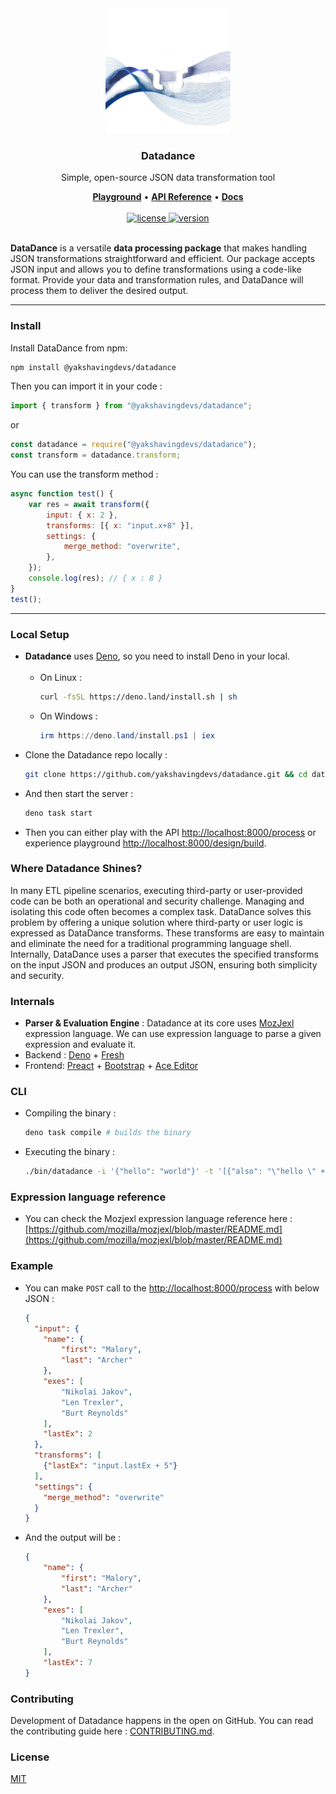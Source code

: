 <div align="center">
   
  <a href="https://datadance.app">
  <img src="server/static/logo.png" alt="Datadance Logo" height="200" />
  </a>

  <h3>Datadance</h3>
  <p>Simple, open-source JSON data transformation tool</p>
  <a href="https://datadance.app/design/build"><b>Playground</b></a>&nbsp;•&nbsp;<a href="https://datadance.app/api/reference"><b>API Reference</b></a>&nbsp;•&nbsp;<a href="https://docs.datadance.app"><b>Docs</b></a><br><br>
  <a href="https://github.com/yakshavingdevs/datadance/blob/main/LICENSE">
    <img alt="license" src="https://img.shields.io/badge/license-MIT-blue">
  </a>
  <a href="https://github.com/yakshavingdevs/datadance/blob/main/LICENSE">
    <img alt="version" src="https://img.shields.io/badge/version-1.0.2-blue">
  </a><br><br>
</div>

**DataDance** is a versatile **data processing package** that makes handling JSON transformations straightforward and efficient. Our package accepts JSON input and allows you to define transformations using a code-like format. Provide your data and transformation rules, and DataDance will process them to deliver the desired output.

<hr>

### Install

Install DataDance from npm:

```bash
npm install @yakshavingdevs/datadance
```

Then you can import it in your code :
```js
import { transform } from "@yakshavingdevs/datadance";
```

or 

```js
const datadance = require("@yakshavingdevs/datadance");
const transform = datadance.transform;
```

You can use the transform method :

```js
async function test() {
    var res = await transform({
        input: { x: 2 },
        transforms: [{ x: "input.x+8" }],
        settings: {
            merge_method: "overwrite",
        },
    });
    console.log(res); // { x : 8 }
}
test();
```

<hr>

### Local Setup

- **Datadance** uses [Deno](https://deno.com/), so you need to install Deno in your local.<br><br>
  - On Linux :
    ```bash
    curl -fsSL https://deno.land/install.sh | sh
    ```
  - On Windows :
    ```powershell
    irm https://deno.land/install.ps1 | iex
    ```
- Clone the Datadance repo locally :
  ```bash
  git clone https://github.com/yakshavingdevs/datadance.git && cd datadance
  ```
- And then start the server :
  ```bash
  deno task start
  ```
- Then you can either play with the API [http://localhost:8000/process](http://localhost:8000/process) or experience playground [http://localhost:8000/design/build](http://localhost:8000/design/build).

### Where Datadance Shines?

In many ETL pipeline scenarios, executing third-party or user-provided code can be both an operational and security challenge. Managing and isolating this code often becomes a complex task. DataDance solves this problem by offering a unique solution where third-party or user logic is expressed as DataDance transforms. These transforms are easy to maintain and eliminate the need for a traditional programming language shell. Internally, DataDance uses a parser that executes the specified transforms on the input JSON and produces an output JSON, ensuring both simplicity and security.

### Internals

- **Parser & Evaluation Engine** : Datadance at its core uses [MozJexl](https://github.com/mozilla/mozjexl) expression language. We can use expression language to parse a given expression and evaluate it.
- Backend : [Deno](https://deno.com/) + [Fresh](https://fresh.deno.dev/)
- Frontend: [Preact](https://preactjs.com/) + [Bootstrap](https://getbootstrap.com/) + [Ace Editor](https://ace.c9.io/)

### CLI

- Compiling the binary :
  ```bash
  deno task compile # builds the binary
  ```
- Executing the binary :
  ```bash
  ./bin/datadance -i '{"hello": "world"}' -t '[{"also": "\"hello \" + input.hello"}]' -s '{"merge_method": "overwrite"}'

  ```
### Expression language reference

- You can check the Mozjexl expression language reference here : [https://github.com/mozilla/mozjexl/blob/master/README.md](https://github.com/mozilla/mozjexl/blob/master/README.md)

### Example
- You can make `POST` call to the [http://localhost:8000/process](http://localhost:8000/process) with below JSON :
  ```json
  {
    "input": {
      "name": {
          "first": "Malory",
          "last": "Archer"
      },
      "exes": [
          "Nikolai Jakov",
          "Len Trexler",
          "Burt Reynolds"
      ],
      "lastEx": 2
    },
    "transforms": [
      {"lastEx": "input.lastEx + 5"}
    ],
    "settings": {
      "merge_method": "overwrite"
    }
  }
  ```
- And the output will be :
  ```json
  {
      "name": {
          "first": "Malory",
          "last": "Archer"
      },
      "exes": [
          "Nikolai Jakov",
          "Len Trexler",
          "Burt Reynolds"
      ],
      "lastEx": 7
  }
  ```

### Contributing

Development of Datadance happens in the open on GitHub. You can read the contributing guide here : [CONTRIBUTING.md](https://github.com/yakshavingdevs/datadance/blob/main/CONTRIBUTING.md).

### License

[MIT](https://github.com/yakshavingdevs/datadance/blob/main/LICENSE)
